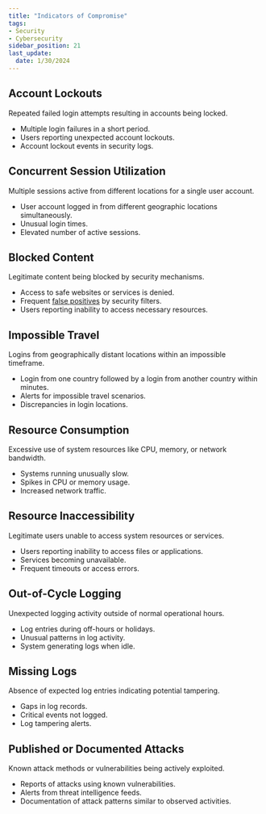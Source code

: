 ```yaml
---
title: "Indicators of Compromise"
tags: 
- Security
- Cybersecurity
sidebar_position: 21
last_update:
  date: 1/30/2024
---
```



## Account Lockouts

Repeated failed login attempts resulting in accounts being locked.

- Multiple login failures in a short period.
- Users reporting unexpected account lockouts.
- Account lockout events in security logs.

## Concurrent Session Utilization

Multiple sessions active from different locations for a single user account.

- User account logged in from different geographic locations simultaneously.
- Unusual login times.
- Elevated number of active sessions.

## Blocked Content

Legitimate content being blocked by security mechanisms.

- Access to safe websites or services is denied.
- Frequent [false positives](/docs/007-Cybersecurity/029-Security-Operations/020-Vulnerability-Management.md#analyzing-vulnerabilities) by security filters.
- Users reporting inability to access necessary resources.

## Impossible Travel

Logins from geographically distant locations within an impossible timeframe.

- Login from one country followed by a login from another country within minutes.
- Alerts for impossible travel scenarios.
- Discrepancies in login locations.

## Resource Consumption

Excessive use of system resources like CPU, memory, or network bandwidth.

- Systems running unusually slow.
- Spikes in CPU or memory usage.
- Increased network traffic.

## Resource Inaccessibility

Legitimate users unable to access system resources or services.

- Users reporting inability to access files or applications.
- Services becoming unavailable.
- Frequent timeouts or access errors.

## Out-of-Cycle Logging

Unexpected logging activity outside of normal operational hours.

- Log entries during off-hours or holidays.
- Unusual patterns in log activity.
- System generating logs when idle.

## Missing Logs

Absence of expected log entries indicating potential tampering.

- Gaps in log records.
- Critical events not logged.
- Log tampering alerts.

## Published or Documented Attacks

Known attack methods or vulnerabilities being actively exploited.

- Reports of attacks using known vulnerabilities.
- Alerts from threat intelligence feeds.
- Documentation of attack patterns similar to observed activities.

